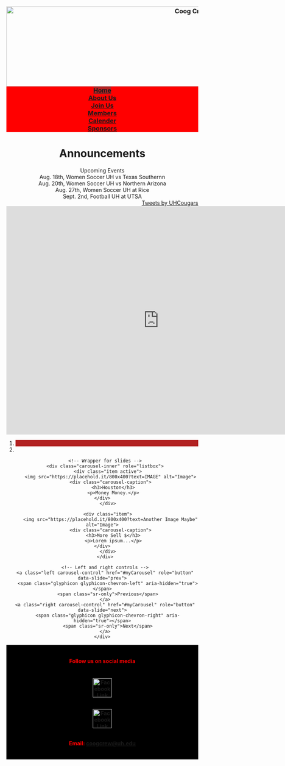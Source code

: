<html>
<head>
<title> Bootstrap </title>
<!-- Latest compiled and minified JavaScript -->
<script src="https://maxcdn.bootstrapcdn.com/bootstrap/3.3.7/js/bootstrap.min.js" integrity="sha384-Tc5IQib027qvyjSMfHjOMaLkfuWVxZxUPnCJA7l2mCWNIpG9mGCD8wGNIcPD7Txa" crossorigin="anonymous"></script>
<title> Bootstrap </title>
<!-- Latest compiled and minified CSS -->
<link rel="stylesheet" href="https://maxcdn.bootstrapcdn.com/bootstrap/3.3.7/css/bootstrap.min.css" integrity="sha384-BVYiiSIFeK1dGmJRAkycuHAHRg32OmUcww7on3RYdg4Va+PmSTsz/K68vbdEjh4u" crossorigin="anonymous">
<!-- Optional theme -->
<link rel="stylesheet" href="https://maxcdn.bootstrapcdn.com/bootstrap/3.3.7/css/bootstrap-theme.min.css" integrity="sha384-rHyoN1iRsVXV4nD0JutlnGaslCJuC7uwjduW9SVrLvRYooPp2bWYgmgJQIXwl/Sp" crossorigin="anonymous">
<style>

html body {
    background-color: rgba(206,205,205,1.0);

}
ul {
    list-style-type: none;
    margin: 0;
    padding: 0;
    overflow: hidden;
    background-color: Red;
}

li {
    float: left;
}

li a {
    display: block;
    color: white;
    text-align: center;
    padding: 14px 16px;
    text-decoration: none;
	font-size: 10;
}

li a:hover {
    background-color: maroon;
	color:white;
}
.active {
    background-color: Firebrick;
}

/* Add a gray right border to all list items, except the last item (last-child) */
li {
    border-right: 1px solid #bbb;
}

li:last-child {
    border-right: none;
}

	
	
	.ccnavbar{text-align:center}
.ccnavbar ul{
	display:inline-block;
	text-align:left;
	margin: 0; 
	padding: 0;
	background-color: C72121;
    margin-bottom: 0px !important;
    margin-left: 0px !important;
    margin-right: 0px !important;
    margin-top: 0px !important;
    margin: 0px: !important;
    padding-bottom: 0px !important;
    padding-left: 0px !important;
    padding-right: 0px !important;
    padding-top: 0px !important;
    padding: 0px: !important;
}


	
.*{
    margin-bottom: 0px !important;
    margin-left: 0px !important;
    margin-right: 0px !important;
    margin-top: 0px !important;
    margin: 0px: !important;
    padding-bottom: 0px !important;
    padding-left: 0px !important;
    padding-right: 0px !important;
    padding-top: 0px !important;
    padding: 0px: !important;
}
	/* Set black background color, red text and some padding */
    footer {
      background-color:Black;
      color: red;
      padding: 15px;
    }
    carousel-inner img {
      width: 100%; /* Set width to 100% */
      margin: auto;
      min-height:200px;
  }

  /* Hide the carousel text when the screen is less than 600 pixels wide */
  @media (max-width: 600px) {
    .carousel-caption {
      display: none; 
    }
  }

    /* Remove the navbar's default margin-bottom and rounded borders */ 
    .navbar {
      margin-bottom: 0;
      border-radius: 0;
    }
        
    /* Set black background color, red text and some padding */
    footer {
      background-color:Black;
      color: red;
      padding: 15px;
    }    
 </style>


</head>

<header>
<body>

<div class="ccnavbar" >
<h3> <!--Header on the page -->
<center> <!--link below is image of the header -->
<img src="https://scontent-ort2-1.xx.fbcdn.net/v/t31.0-8/18192353_10209365351910032_4339901019942534278_o.jpg?oh=4b885beeda2e6b7752de0e0305eede66&oe=59E36C0A" alt="Coog Crew Logo"  width="1000s" height="210s" style="float left">
</center>
<ul>
  <li><a class="active" href="#home">Home</a></li>
		<li><a href="#">About Us</a></li>
        <li><a href="#">Join Us</a></li>
		<li><a href="#">Members</a></li>
		<li><a href="#">Calender</a></li>
		<li><a href="#">Sponsors</a></li>
</ul>
</h3>
</div>




<div class="col-sm-7 text-left"> 
      <h1>Announcements</h1>
 Upcoming Events
<br>Aug. 18th, Women Soccer UH vs Texas Southernn	
<br> Aug. 20th,	Women Soccer UH vs Northern Arizona	
<br> Aug. 27th, Women Soccer UH at Rice	
<br> Sept. 2nd, Football UH at UTSA
    </div>

<aside>
<div align="right" class="pull-right">
<a class="twitter-timeline" data-lang="en" data-width="300" data-height="410" href="https://twitter.com/UHCougars">Tweets by UHCougars</a> <script async src="//platform.twitter.com/widgets.js" charset="utf-8"></script>
</div>
</aside>

<iframe src="https://calendar.google.com/calendar/embed?src=9avd4ti88sb8fev1nu7e5eknc8%40group.calendar.google.com&ctz=America/Chicago" style="border: 0" width="800" height="600" frameborder="0" scrolling="no"></iframe>

<div class="container">
<div class="row">
  <div class="col-sm-8">
    <div id="myCarousel" class="carousel slide" data-ride="carousel">
      <!-- Indicators -->
      <ol class="carousel-indicators">
        <li data-target="#myCarousel" data-slide-to="0" class="active"></li>
        <li data-target="#myCarousel" data-slide-to="1"></li>
      </ol>

      <!-- Wrapper for slides -->
      <div class="carousel-inner" role="listbox">
        <div class="item active">
          <img src="https://placehold.it/800x400?text=IMAGE" alt="Image">
          <div class="carousel-caption">
            <h3>Houston</h3>
            <p>Money Money.</p>
          </div>      
        </div>

        <div class="item">
          <img src="https://placehold.it/800x400?text=Another Image Maybe" alt="Image">
          <div class="carousel-caption">
            <h3>More Sell $</h3>
            <p>Lorem ipsum...</p>
          </div>      
        </div>
      </div>

      <!-- Left and right controls -->
      <a class="left carousel-control" href="#myCarousel" role="button" data-slide="prev">
        <span class="glyphicon glyphicon-chevron-left" aria-hidden="true"></span>
        <span class="sr-only">Previous</span>
      </a>
      <a class="right carousel-control" href="#myCarousel" role="button" data-slide="next">
        <span class="glyphicon glyphicon-chevron-right" aria-hidden="true"></span>
        <span class="sr-only">Next</span>
      </a>
    </div>
  </div>
</div>
</div>






<div class="container-fluid">
<footer>
<center>
<h4>
Follow us on social media
<h4>
<center>
<br><a href="https://www.facebook.com/groups/1412103548810280/?ref=bookmarks">
  <img src="https://lh3.googleusercontent.com/ZZPdzvlpK9r_Df9C3M7j1rNRi7hhHRvPhlklJ3lfi5jk86Jd1s0Y5wcQ1QgbVaAP5Q=w300" alt="Facebook Link" style="width:50px;height:50px;border:0;">
</a>

<br><a href="https://twitter.com/">
  <img src="https://abs.twimg.com/icons/apple-touch-icon-192x192.png" alt="Facebook Link" style="width:50px;height:50px;border:0;">
</a>

<br> Email: coogcrew@uh.edu


